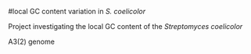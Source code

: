 #local GC content variation in *S. coelicolor* 

Project investigating the local GC content of the *Streptomyces coelicolor* 

A3(2) genome
